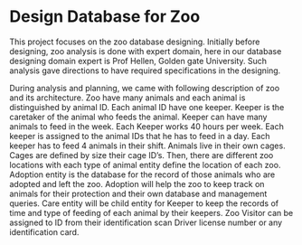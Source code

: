 # Design Database for Zoo
This project focuses on the zoo database designing. Initially before designing, zoo analysis is done with expert domain, here in our database designing domain expert is Prof Hellen, Golden gate University. Such analysis gave directions to have required specifications in the designing.

During analysis and planning, we came with following description of zoo and its architecture. Zoo have many animals and each animal is distinguished by animal ID. Each animal ID have one keeper. Keeper is the caretaker of the animal who feeds the animal. Keeper can have many animals to feed in the week. Each Keeper works 40 hours per week. Each keeper is assigned to the animal IDs that he has to feed in a day. Each keeper has to feed 4 animals in their shift. Animals live in their own cages. Cages are defined by size their cage ID’s.
Then, there are different zoo locations with each type of animal entity define the location of each zoo. Adoption entity is the database for the record of those animals who are adopted and left the zoo. Adoption will help the zoo to keep track on animals for their protection and their own database and management queries. Care entity will be child entity for Keeper to keep the records of time and type of feeding of each animal by their keepers. Zoo Visitor can be assigned to ID from their identification scan Driver license number or any identification card.
